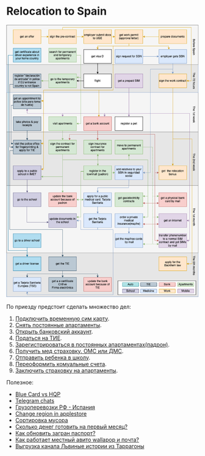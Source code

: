 # Relocation to Spain

![about](assets/route.jpg?raw=true)

По приезду предстоит сделать множество дел:

1. [Подключить временную сим карту](docs/sim_internet.md).
2. [Снять постоянные апартаменты](docs/aparts.md).
3. [Открыть банковский аккаунт](docs/bank.md).
4. [Податься на ТИЕ](docs/tie.md).
5. [Зарегистрироваться в постоянных апартаментах(падрон)](docs/padron.md).
6. [Получить мед страховку. ОМС или ДМС](docs/medicine.md).
7. [Отправить ребенка в школу](docs/school.md).
8. [Переоформить комуальные счета](docs/utilities.md).
9. [Заключить страховку на апартаменты](docs/ins.md).

Полезное:

* [Blue Card vs HQP](docs/bc_vs_hqp.md)
* [Telegram chats](docs/telegram_chats.md)
* [Грузоперевозки РФ - Испания](https://docs.google.com/spreadsheets/d/1PVWHEYeJxmWlcaeQYp5mmp3yDQzqSA9JLdz1erdElxk/edit)
* [Change region in applestore](docs/applestore.md)
* [Сортировка мусора](docs/trash.md)
* [Сколько денег готовить на первый месяц?](docs/first_month.md)
* [Как обновить загран паспорт?](docs/passport.md)
* [Как работает местный авито wallapop и почта?](docs/wallapop.md)
* [Выгрузка канала Львиные истории из Таррагоны](channel_export/index.md)
